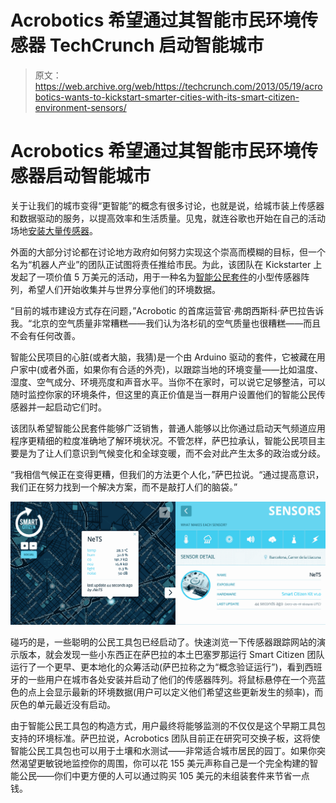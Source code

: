 # Acrobotics 希望通过其智能市民环境传感器 TechCrunch 启动智能城市

> 原文：<https://web.archive.org/web/https://techcrunch.com/2013/05/19/acrobotics-wants-to-kickstart-smarter-cities-with-its-smart-citizen-environment-sensors/>

# Acrobotics 希望通过其智能市民环境传感器启动智能城市

关于让我们的城市变得“更智能”的概念有很多讨论，也就是说，给城市装上传感器和数据驱动的服务，以提高效率和生活质量。见鬼，就连谷歌也开始在自己的活动场地[安装大量传感器](https://web.archive.org/web/20221208075019/https://beta.techcrunch.com/2013/05/13/at-io-google-will-be-tracking-things-like-nose-level-and-air-quality-with-hundreds-of-arduino-based-sensors/)。

外面的大部分讨论都在讨论地方政府如何努力实现这个崇高而模糊的目标，但一个名为“机器人产业”的团队正试图将责任推给市民。为此，该团队在 Kickstarter 上发起了一项价值 5 万美元的活动，用于一种名为[智能公民套件](https://web.archive.org/web/20221208075019/http://www.kickstarter.com/projects/acrobotic/the-smart-citizen-kit-crowdsourced-environmental-m)的小型传感器阵列，希望人们开始收集并与世界分享他们的环境数据。

“目前的城市建设方式存在问题，”Acrobotic 的首席运营官·弗朗西斯科·萨巴拉告诉我。“北京的空气质量非常糟糕——我们认为洛杉矶的空气质量也很糟糕——而且不会有任何改善。

智能公民项目的心脏(或者大脑，我猜)是一个由 Arduino 驱动的套件，它被藏在用户家中(或者外面，如果你有合适的外壳)，以跟踪当地的环境变量——比如温度、湿度、空气成分、环境亮度和声音水平。当你不在家时，可以说它足够整洁，可以随时监控你家的环境条件，但这里的真正价值是当一群用户设置他们的智能公民传感器并一起启动它们时。

该团队希望智能公民套件能够广泛销售，普通人能够以比你通过启动天气频道应用程序更精细的粒度准确地了解环境状况。不管怎样，萨巴拉承认，智能公民项目主要是为了让人们意识到气候变化和全球变暖，而不会对此产生太多的政治或分歧。

“我相信气候正在变得更糟，但我们的方法更个人化，”萨巴拉说。“通过提高意识，我们正在努力找到一个解决方案，而不是敲打人们的脑袋。”

[![sc-sensors](img/fd7aa30a296ae2d515006674e842f1fc.png)](https://web.archive.org/web/20221208075019/https://beta.techcrunch.com/wp-content/uploads/2013/05/sc-sensors.png)

碰巧的是，一些聪明的公民工具包已经启动了。快速浏览一下传感器跟踪网站的演示版本，就会发现一些小东西正在萨巴拉的本土巴塞罗那运行 Smart Citizen 团队运行了一个更早、更本地化的众筹活动(萨巴拉称之为“概念验证运行”)，看到西班牙的一些用户在城市各处安装并启动了他们的传感器阵列。将鼠标悬停在一个亮蓝色的点上会显示最新的环境数据(用户可以定义他们希望这些更新发生的频率)，而灰色的单元最近没有启动。

由于智能公民工具包的构造方式，用户最终将能够监测的不仅仅是这个早期工具包支持的环境标准。萨巴拉说，Acrobotics 团队目前正在研究可交换子板，这将使智能公民工具包也可以用于土壤和水测试——非常适合城市居民的园丁。如果你突然渴望更敏锐地监控你的周围，你可以花 155 美元声称自己是一个完全构建的智能公民——你们中更方便的人可以通过购买 105 美元的未组装套件来节省一点钱。